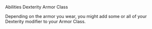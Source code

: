 Abilities
Dexterity
Armor Class
<p>
  Depending on the armor you wear, you might add some or all of your Dexterity modifier to your Armor Class.
</p>